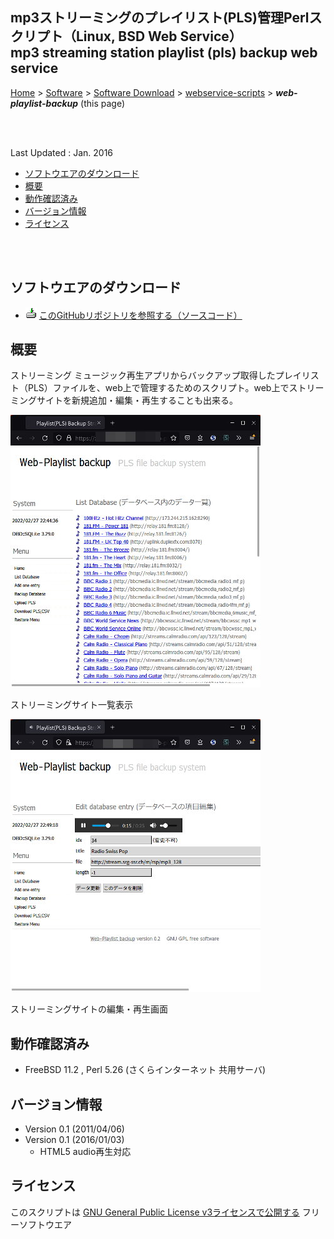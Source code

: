 ## mp3ストリーミングのプレイリスト(PLS)管理Perlスクリプト（Linux, BSD Web Service）<br />mp3 streaming station playlist (pls) backup web service<!-- omit in toc -->

[Home](https://oasis3855.github.io/webpage/) > [Software](https://oasis3855.github.io/webpage/software/index.html) > [Software Download](https://oasis3855.github.io/webpage/software/software-download.html) > [webservice-scripts](../README.md) > ***web-playlist-backup*** (this page)

<br />
<br />

Last Updated : Jan. 2016

- [ソフトウエアのダウンロード](#ソフトウエアのダウンロード)
- [概要](#概要)
- [動作確認済み](#動作確認済み)
- [バージョン情報](#バージョン情報)
- [ライセンス](#ライセンス)

<br />
<br />

## ソフトウエアのダウンロード

- ![download icon](../readme_pics/soft-ico-download-darkmode.gif)   [このGitHubリポジトリを参照する（ソースコード）](../web-playlist-backup/) 

## 概要

ストリーミング ミュージック再生アプリからバックアップ取得したプレイリスト（PLS）ファイルを、web上で管理するためのスクリプト。web上でストリーミングサイトを新規追加・編集・再生することも出来る。

![ストリーミングサイト一覧表示](readme_pics/webplaylist-list.jpg)

ストリーミングサイト一覧表示

![ストリーミングサイトの編集・再生画面](readme_pics/webplaylist-station.jpg)

ストリーミングサイトの編集・再生画面

## 動作確認済み

- FreeBSD 11.2 , Perl 5.26  (さくらインターネット 共用サーバ)

## バージョン情報

- Version 0.1 (2011/04/06)
- Version 0.1 (2016/01/03)
  - HTML5 audio再生対応

## ライセンス

このスクリプトは [GNU General Public License v3ライセンスで公開する](https://gpl.mhatta.org/gpl.ja.html) フリーソフトウエア
